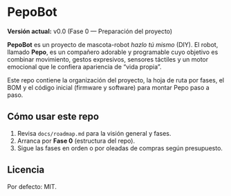 # PepoBot

**Versión actual:** v0.0 (Fase 0 — Preparación del proyecto)

**PepoBot** es un proyecto de mascota-robot *hazlo tú mismo* (DIY). El robot, llamado **Pepo**, es un compañero adorable y programable cuyo objetivo es combinar movimiento, gestos expresivos, sensores táctiles y un motor emocional que le confiera apariencia de “vida propia”.  

Este repo contiene la organización del proyecto, la hoja de ruta por fases, el BOM y el código inicial (firmware y software) para montar Pepo paso a paso.

## Cómo usar este repo
1. Revisa `docs/roadmap.md` para la visión general y fases.  
2. Arranca por **Fase 0** (estructura del repo).  
3. Sigue las fases en orden o por oleadas de compras según presupuesto.

## Licencia
Por defecto: MIT. 
